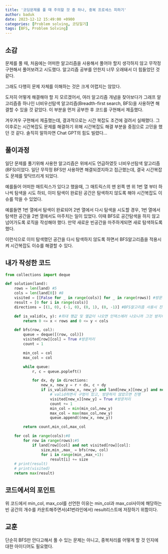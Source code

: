 ```yaml
---
title: '코딩문제를 풀 때 주의할 것 중 하나, 중복 프로세스 피하기'
author: baduk
date: 2023-12-12 15:49:00 +0900
categories: [Problem solving, 코딩일기]
tags: [BFS, Problem Solving]
---
```

## 소감
문제를 풀 때, 처음에는 어떠한 알고리즘을 사용해서 풀어야 할지 생각하지 않고 무작정 구현해서 풀어보려고 시도했다. 알고리즘 공부를 안한지 너무 오래돼서 더 힘들었던 것 같다.

그래도 다행히 문제 자체를 이해하는 것은 크게 어렵지는 않았다.

도저히 어떻게 해결해야 할 지 모르겠어서, 여러 알고리즘 개념을 찾아보다가 그래프 알고리즘중 하나인 너비우선탐색 알고리즘(Breadth-first search, BFS)을 사용하면 해결할 수 있을 것 같았다. 이 부분을 먼저 공부한 후 코드를 구현해서 제출했다.

겨우겨우 구현해서 제출했는데, 결과적으로는 시간 복잡도 조건에 걸려서 실패했다. 그 이후로는 시간복잡도 문제를 해결하기 위해 시간복잡도 해결 부분을 중점으로 고민을 했던 것 같다. 솔직히 말하자면 Chat GPT의 힘도 빌렸다...


## 풀이과정
일단 문제를 풀기위해 사용한 알고리즘은 위에서도 언급하였듯 너비우선탐색 알고리즘(BFS)이었다. 일단 무작정 BFS만 사용하면 해결되겠지하고 접근했는데, 결국 시간복잡도 문제를 맞닥뜨리게 되었다.

예를들어 어떠한 매트릭스가 있다고 했을때, 그 매트릭스의 맨 왼쪽 맨 위 1번 열 부터 하나씩 탐색을 시도 하되, 이미 탐색이 완료된 공간은 탐색하지 않도록 해야 시간복잡도 이슈를 막을 수 있었다.

예를들면 1번 열에서 탐색이 완료되어 2번 열에서 다시 탐색을 시도할 경우, 1번 열에서 탐색한 공간을 2번 열에서도 마주치는 일이 있었다. 이때 BFS로 공간탐색을 하지 않고 넘어가도록 로직을 작성해야 했다. 만약 새로운 빈공간을 마주하게되면 새로 탐색하도록 했다.

이런식으로 이미 탐색했던 공간을 다시 탐색하지 않도록 하면서 BFS알고리즘을 적용시켜 시간복잡도 이슈를 해결할 수 있다.

## 내가 작성한 코드
```python
from collections import deque

def solution(land):
    rows = len(land) #5
    cols = len(land[0]) #8
    visited = [[False for _ in range(cols)] for _ in range(rows)] #방문하면 True, 아직 방문하지 않으면 False, 중복방지
    result = [0 for i in range(cols)]
    directions = [(1, 0), (-1, 0), (0, 1), (0, -1)] #BFS알고리즘 사용시 진행되는 방향

    def is_valid(x, y): #최대 행값 및 열값이 나오면 인덱스에러 나오니까 그것 방지하는 함수
        return 0 <= x < rows and 0 <= y < cols

    def bfs(row, col):
        queue = deque([(row, col)])
        visited[row][col] = True #방문처리
        count = 1

        min_col = col
        max_col = col

        while queue:
            r, c = queue.popleft()

            for dx, dy in directions:
                new_x, new_y = r + dx, c + dy
                if is_valid(new_x, new_y) and land[new_x][new_y] and not visited[new_x][new_y]:
                    # valid하면서 구멍이 있고, 방문하지 않았으면 진행
                    visited[new_x][new_y] = True #방문처리
                    count += 1
                    min_col = min(min_col,new_y)
                    max_col = max(max_col,new_y)
                    queue.append((new_x, new_y))

        return count,min_col,max_col

    for col in range(cols):#8
        for row in range(rows):#5
            if land[row][col] and not visited[row][col]:
                size,min_,max_ = bfs(row, col)
                for i in range(min_,max_+1):
                    result[i] += size
    # print(result)
    # print(visited)
    return max(result)
```
## 코드에서의 포인트
위 코드에서 min_col, max_col를 선언한 이유는 min_col과 max_col사이에 해당하는 빈 공간의 개수를 카운트해주면서(41번라인에서) result리스트에 저장하기 위함이다.

## 교훈
단순히 BFS만 안다고해서 풀 수 있는 문제는 아니고, 중복처리를 어떻게 할 것 인지에 대한 아이디어도 필요했다.